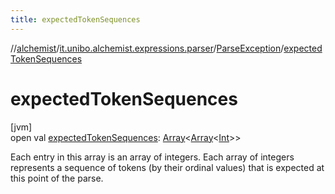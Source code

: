 ```yaml
---
title: expectedTokenSequences
---
```

//[alchemist](../../../index.html)/[it.unibo.alchemist.expressions.parser](../index.html)/[ParseException](index.html)/[expectedTokenSequences](expected-token-sequences.html)



# expectedTokenSequences



[jvm]\
open val [expectedTokenSequences](expected-token-sequences.html): [Array](https://kotlinlang.org/api/latest/jvm/stdlib/kotlin/-array/index.html)<[Array](https://kotlinlang.org/api/latest/jvm/stdlib/kotlin/-array/index.html)<[Int](https://kotlinlang.org/api/latest/jvm/stdlib/kotlin/-int/index.html)>>



Each entry in this array is an array of integers. Each array of integers represents a sequence of tokens (by their ordinal values) that is expected at this point of the parse.




